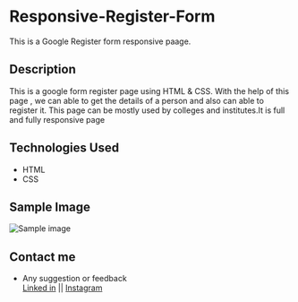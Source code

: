 # Responsive-Register-Form
This is a Google Register form responsive paage.

## Description
This is a google form register page using HTML & CSS. With the help of this page , we can able to get the details of a person and also can able to register it.
This page can be mostly used by colleges and institutes.It is full and fully responsive page

## Technologies Used
* HTML
* CSS 

## Sample Image
![Sample image](https://github.com/JanaN02/Responsive-Register-Form/assets/123320392/15bee88a-943b-44fc-97fb-27ae00bc6f4b)

## Contact me
* Any suggestion or feedback <br>
 <a href="https://www.linkedin.com/in/jana-n-9a3b2925a">Linked in</a> ||
 <a href="https://instagram.com/itz_killer.125?igshid=YmMyMTA2M2Y=">Instagram</a>

